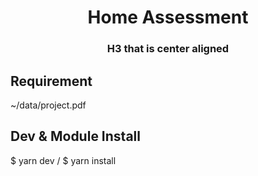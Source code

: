 

<center>
	<h1>Home Assessment</h1>
</center>

<h3 style="text-align: center;">H3 that is center aligned</h3>

## Requirement
~/data/project.pdf
## Dev & Module Install
$ yarn dev / $ yarn install